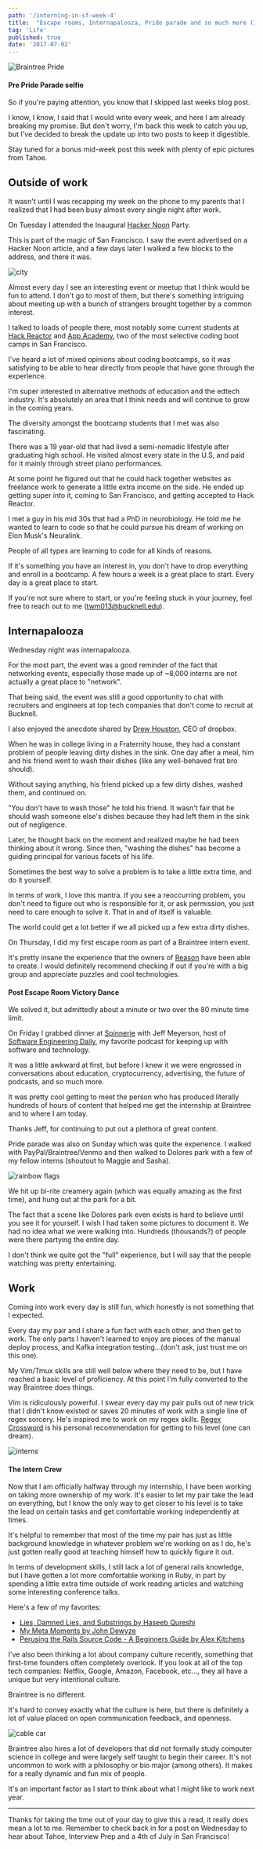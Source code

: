 ```yaml
---
path: '/interning-in-sf-week-4'
title:  "Escape rooms, Internapalooza, Pride parade and so much more (Interning in San Francisco Week 4)"
tag: 'Life'
published: true
date: '2017-07-02'
---
```


![Braintree Pride](./braintreepride.jpg)
#### Pre Pride Parade selfie

So if you're paying attention, you know that I skipped last weeks blog post.

I know, I know, I said that I would write every week, and here I am already breaking my promise.  But don't worry, I'm back this week to catch you up, but I've decided to break the update up into two posts to keep it digestible.

Stay tuned for a bonus mid-week post this week with plenty of epic pictures from Tahoe.

## Outside of work
It wasn't until I was recapping my week on the phone to my parents that I realized that I had been busy almost every single night after work.

On Tuesday I attended the Inaugural [Hacker Noon](https://hackernoon.com/) Party.

This is part of the magic of San Francisco.  I saw the event advertised on a Hacker Noon article, and a few days later I walked a few blocks to the address, and there it was.

![city](city.jpg)

Almost every day I see an interesting event or meetup that I think would be fun to attend.  I don't go to most of them, but there's something intriguing about meeting up with a bunch of strangers brought together by a common interest.

I talked to loads of people there, most notably some current students at [Hack Reactor](http://www.hackreactor.com/?utm_source=googlesearchnetwork&utm_medium=text&utm_campaign=P_Search_BrandOnsite_General&utm_term=hack%20reactor&utm_content=HROS) and [App Academy](https://www.appacademy.io/), two of the most selective coding boot camps in San Francisco.

I've heard a lot of mixed opinions about coding bootcamps, so it was satisfying to be able to hear directly from people that have gone through the experience.

I'm super interested in alternative methods of education and the edtech industry.  It's absolutely an area that I think needs and will continue to grow in the coming years.

The diversity amongst the bootcamp students that I met was also fascinating.

There was a 19 year-old that had lived a semi-nomadic lifestyle after graduating high school.  He visited almost every state in the U.S, and paid for it mainly through street piano performances.

At some point he figured out that he could hack together websites as freelance work to generate a little extra income on the side.  He ended up getting super into it, coming to San Francisco, and getting accepted to Hack Reactor.

I met a guy in his mid 30s that had a PhD in neurobiology.  He told me he wanted to learn to code so that he could pursue his dream of working on Elon Musk's Neuralink.

People of all types are learning to code for all kinds of reasons.

If it's something you have an interest in, you don't have to drop everything and enroll in a bootcamp.  A few hours a week is a great place to start.  Every day is a great place to start.

If you're not sure where to start, or you're feeling stuck in your journey, feel free to reach out to me (twm013@bucknell.edu).

## Internapalooza

Wednesday night was internapalooza.

For the most part, the event was a good reminder of the fact that networking events, especially those made up of ~8,000 interns are not actually a great place to "network".

That being said, the event was still a good opportunity to chat with recruiters and engineers at top tech companies that don't come to recruit at Bucknell.

I also enjoyed the anecdote shared by [Drew Houston](https://en.wikipedia.org/wiki/Drew_Houston), CEO of dropbox.

When he was in college living in a Fraternity house, they had a constant problem of people leaving dirty dishes in the sink.  One day after a meal, him and his friend went to wash their dishes (like any well-behaved frat bro should).

Without saying anything, his friend picked up a few dirty dishes, washed them, and continued on.

"You don't have to wash those" he told his friend.  It wasn't fair that he should wash someone else's dishes because they had left them in the sink out of negligence.

Later, he thought back on the moment and realized maybe he had been thinking about it wrong.  Since then, "washing the dishes" has become a guiding principal for various facets of his life.

Sometimes the best way to solve a problem is to take a little extra time, and do it yourself.  

In terms of work, I love this mantra.  If you see a reoccurring problem, you don't need to figure out who is responsible for it, or ask permission, you just need to care enough to solve it.  That in and of itself is valuable.

The world could get a lot better if we all picked up a few extra dirty dishes.

On Thursday, I did my first escape room as part of a Braintree intern event.

It's pretty insane the experience that the owners of [Reason](https://www.tryreason.com/) have been able to create.  I would definitely recommend checking if out if you're with a big group and appreciate puzzles and cool technologies.

#### Post Escape Room Victory Dance

We solved it, but admittedly about a minute or two over the 80 minute time limit.


On Friday I grabbed dinner at [Spinnerie](http://spinnerie.com/) with Jeff Meyerson, host of [Software Engineering Daily](https://softwareengineeringdaily.com/), my favorite podcast for keeping up with software and technology.

It was a little awkward at first, but before I knew it we were engrossed in conversations about education, cryptocurrency, advertising, the future of podcasts, and so much more.

It was pretty cool getting to meet the person who has produced literally hundreds of hours of content that helped me get the internship at Braintree and to where I am today.

Thanks Jeff, for continuing to put out a plethora of great content.

Pride parade was also on Sunday which was quite the experience.  I walked with PayPal/Braintree/Venmo and then walked to Dolores park with a few of my fellow interns (shoutout to Maggie and Sasha).

![rainbow flags](rainbow.jpg)

We hit up bi-rite creamery again (which was equally amazing as the first time), and hung out at the park for a bit.

The fact that a scene like Dolores park even exists is hard to believe until you see it for yourself.  I wish I had taken some pictures to document it.  We had no idea what we were walking into.  Hundreds (thousands?) of people were there partying the entire day.

I don't think we quite got the "full" experience, but I will say that the people watching was pretty entertaining.

## Work
Coming into work every day is still fun, which honestly is not something that I expected.

Every day my pair and I share a fun fact with each other, and then get to work.  The only parts I haven't learned to enjoy are pieces of the manual deploy process, and Kafka integration testing...(don't ask, just trust me on this one).

My Vim/Tmux skills are still well below where they need to be, but I have reached a basic level of proficiency.  At this point I'm fully converted to the way Braintree does things.

Vim is ridiculously powerful.  I swear every day my pair pulls out of new trick that I didn't know existed or saves 20 minutes of work with a single line of regex sorcery.  He's inspired me to work on my regex skills.  [Regex Crossword](https://regexcrossword.com/) is his personal recommendation for getting to his level (one can dream).

![interns](interns.jpg)
#### The Intern Crew

Now that I am officially halfway through my internship, I have been working on taking more ownership of my work.  It's easier to let my pair take the lead on everything, but I know the only way to get closer to his level is to take the lead on certain tasks and get comfortable working independently at times.

It's helpful to remember that most of the time my pair has just as little background knowledge in whatever problem we're working on as I do, he's just gotten really good at teaching himself how to quickly figure it out.

In terms of development skills, I still lack a lot of general rails knowledge, but I have gotten a lot more comfortable working in Ruby, in part by spending a little extra time outside of work reading articles and watching some interesting conference talks.

Here's a few of my favorites:
* [Lies, Damned Lies, and Substrings by Haseeb Qureshi](https://www.youtube.com/watch?v=piLmdh3Am3o)
* [My Meta Moments by John Dewyze](https://www.youtube.com/watch?v=piLmdh3Am3o)
* [Perusing the Rails Source Code - A Beginners Guide by Alex Kitchens](https://www.youtube.com/watch?v=Q_MpGRfnY5s)

I've also been thinking a lot about company culture recently, something that first-time founders often completely overlook.  If you look at all of the top tech companies: Netflix, Google, Amazon, Facebook, etc..., they all have a unique but very intentional culture.

Braintree is no different.

It's hard to convey exactly what the culture is here, but there is definitely a lot of value placed on open communication feedback, and openness.

![cable car](cablecar.jpg)

Braintree also hires a lot of developers that did not formally study computer science in college and were largely self taught to begin their career.  It's not uncommon to work with a philosophy or bio major (among others).  It makes for a really dynamic and fun mix of people.

It's an important factor as I start to think about what I might like to work next year.

___
Thanks for taking the time out of your day to give this a read, it really does mean a lot to me. Remember to check back in for a post on Wednesday to hear about Tahoe, Interview Prep and a 4th of July in San Francisco!
